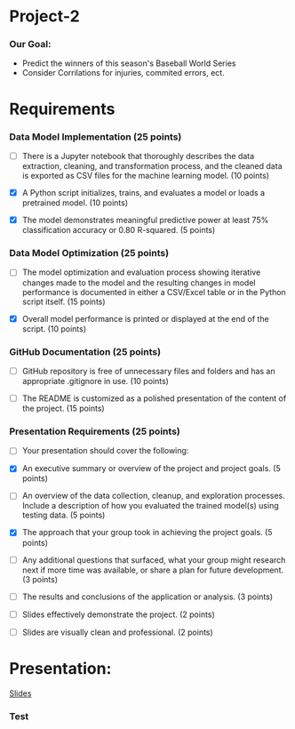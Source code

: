 # Project-2

### Our Goal: 
- Predict the winners of this season's Baseball World Series 
- Consider Corrilations for injuries, commited errors, ect.


# Requirements
### Data Model Implementation (25 points)
- [ ] There is a Jupyter notebook that thoroughly describes the data extraction, cleaning, and transformation process, and the cleaned data is exported as CSV files for the machine learning model. (10 points)

- [x] A Python script initializes, trains, and evaluates a model or loads a pretrained model. (10 points)

- [x] The model demonstrates meaningful predictive power at least 75% classification accuracy or 0.80 R-squared. (5 points)

### Data Model Optimization (25 points)
- [ ] The model optimization and evaluation process showing iterative changes made to the model and the resulting changes in model performance is documented in either a CSV/Excel table or in the Python script itself. (15 points)

- [x] Overall model performance is printed or displayed at the end of the script. (10 points)

### GitHub Documentation (25 points)
- [ ] GitHub repository is free of unnecessary files and folders and has an appropriate .gitignore in use. (10 points)

- [ ] The README is customized as a polished presentation of the content of the project. (15 points)

### Presentation Requirements (25 points)
- [ ] Your presentation should cover the following:

- [x] An executive summary or overview of the project and project goals. (5 points)

- [ ] An overview of the data collection, cleanup, and exploration processes. Include a description of how you evaluated the trained model(s) using testing data. (5 points)

- [x] The approach that your group took in achieving the project goals. (5 points)

- [ ] Any additional questions that surfaced, what your group might research next if more time was available, or share a plan for future development. (3 points)

- [ ] The results and conclusions of the application or analysis. (3 points)

- [ ] Slides effectively demonstrate the project. (2 points)

- [ ] Slides are visually clean and professional. (2 points)

# Presentation: 
[Slides](https://docs.google.com/presentation/d/1xZGFCKjBNmOXQgbEDFzU3dubmzX6WCUBbWhB4KKthsA/edit?usp=sharing) 

### Test

